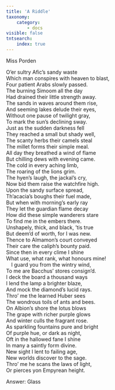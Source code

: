 ```yaml
---
title: 'A Riddle'
taxonomy:
    category:
        - docs
visible: false
tntsearch:
    index: true
---
```


<div class="author">Miss Porden</div>

O’er sultry Afic’s sandy waste  
Which man conspires with heaven to blast,  
Four patient Arabs slowly passed.  
The burning Simoom all the day  
Had drained their little strength away.  
The sands in waves around them rise,  
And seeming lakes delude their eyes,  
Without one pause of twilight gray,  
To mark the sun’s declining sway.  
Just as the sudden darkness fell  
They reached a small but shady well,  
The scanty herbs their camels steal  
The millet forms their simple meal.  
All day they breathed a wind of flame  
But chilling dews with evening came.  
The cold in every aching limb,  
The roaring of the lions grim.  
The hyen’s laugh, the jackal’s cry,  
Now bid them raise the watchfire high.  
Upon the sandy surface spread,  
Th’acacia’s boughs their fuel made,  
But when with morning’s early ray  
They let the guardian flame decay  
How did these simple wanderers stare  
To find me in the embers there.  
Unshapely, thick, and black, ’tis true  
But deem’d of worth, for I was new.  
Thence to Almamon’s court conveyed  
Their care the caliph’s bounty paid.  
Since then in every clime I shine  
What use, what rank, what honours mine!  
&emsp;I guard you from the wintry wind,  
To me are Bacchus’ stores consign’d.  
I deck the board a thousand ways  
I lend the lamp a brighter blaze,  
And mock the diamond’s lucid rays.  
Thro’ me the learned Huber sees  
The wondrous toils of ants and bees.  
On Albion’s shore the lotus blows  
The grape with richer purple glows  
And winter culls the fragrant rose.  
As sparkling fountains pure and bright  
Of purple hue, or dark as night,  
Oft in the hallowed fane I shine  
In many a saintly form divine.  
New sight I lent to failing age,  
New worlds discover to the sage.  
Thro’ me he scans the laws of light,  
Or pierces yon Empyrean height.

<span class="pencil">Answer: Glass</span>
